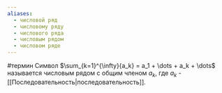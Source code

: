 ```yaml
---
aliases:
  - числовой ряд
  - числовому ряду
  - числового ряда
  - числовым рядом
  - числовом ряде
---
```

#термин
Символ $\sum_{k=1}^{\infty}{a_k} = a_1 + \dots + a_k + \dots$ называется числовым рядом с общим членом $a_k$, где $a_k$ - [[Последовательность|последовательность]].
